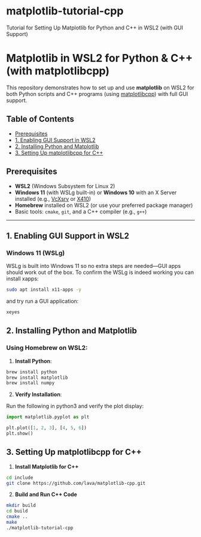# matplotlib-tutorial-cpp
Tutorial for Setting Up Matplotlib for Python and C++ in WSL2 (with GUI Support)

# Matplotlib in WSL2 for Python & C++ (with matplotlibcpp)

This repository demonstrates how to set up and use **matplotlib** on WSL2 for both Python scripts and C++ programs (using [matplotlibcpp](https://github.com/lava/matplotlib-cpp)) with full GUI support.

## Table of Contents
- [Prerequisites](#prerequisites)
- [1. Enabling GUI Support in WSL2](#1-enabling-gui-support-in-wsl2)
- [2. Installing Python and Matplotlib](#2-installing-python-and-matplotlib)
- [3. Setting Up matplotlibcpp for C++](#3-setting-up-matplotlibcpp-for-c)


## Prerequisites

- **WSL2** (Windows Subsystem for Linux 2)  
- **Windows 11** (with WSLg built-in) or **Windows 10** with an X Server installed (e.g., [VcXsrv](https://sourceforge.net/projects/vcxsrv/) or [X410](https://x410.dev/))
- **Homebrew** installed on WSL2 (or use your preferred package manager)
- Basic tools: `cmake`, `git`, and a C++ compiler (e.g., `g++`)

---

## 1. Enabling GUI Support in WSL2

### Windows 11 (WSLg)
WSLg is built into Windows 11 so no extra steps are needed—GUI apps should work out of the box. To confirm the WSLg is indeed working you can install xapps: 
```bash
sudo apt install x11-apps -y
```
and try run a GUI application:
```bash
xeyes
```

## 2. Installing Python and Matplotlib

### Using Homebrew on WSL2:
1. **Install Python**:
```bash
brew install python
brew install matplotlib
brew install numpy
```

2. **Verify Installation**:

Run the following in python3 and verify the plot display: 
```python
import matplotlib.pyplot as plt

plt.plot([1, 2, 3], [4, 5, 6])
plt.show()
```

## 3. Setting Up matplotlibcpp for C++

1. **Install Matplotlib for C++**
```bash
cd include
git clone https://github.com/lava/matplotlib-cpp.git 
```
2. **Build and Run C++ Code**
```bash
mkdir build
cd build
cmake ..
make
./matplotlib-tutorial-cpp
```


